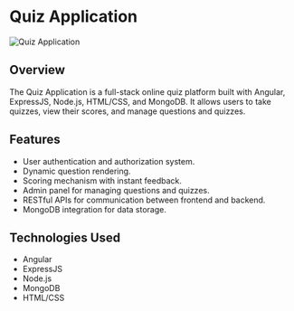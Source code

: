 # Quiz Application

![Quiz Application](demo.gif)

## Overview

The Quiz Application is a full-stack online quiz platform built with Angular, ExpressJS, Node.js, HTML/CSS, and MongoDB. It allows users to take quizzes, view their scores, and manage questions and quizzes.

## Features

- User authentication and authorization system.
- Dynamic question rendering.
- Scoring mechanism with instant feedback.
- Admin panel for managing questions and quizzes.
- RESTful APIs for communication between frontend and backend.
- MongoDB integration for data storage.

## Technologies Used

- Angular
- ExpressJS
- Node.js
- MongoDB
- HTML/CSS

